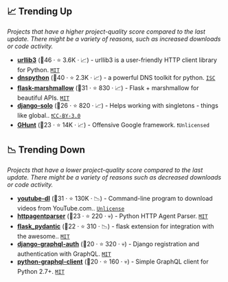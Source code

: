 ## 📈 Trending Up

_Projects that have a higher project-quality score compared to the last update. There might be a variety of reasons, such as increased downloads or code activity._

- <b><a href="https://github.com/urllib3/urllib3">urllib3</a></b> (🥈46 ·  ⭐ 3.6K · 📈) - urllib3 is a user-friendly HTTP client library for Python. <code><a href="http://bit.ly/34MBwT8">MIT</a></code>
- <b><a href="https://github.com/rthalley/dnspython">dnspython</a></b> (🥇40 ·  ⭐ 2.3K · 📈) - a powerful DNS toolkit for python. <code><a href="http://bit.ly/3hkKRql">ISC</a></code>
- <b><a href="https://github.com/marshmallow-code/flask-marshmallow">flask-marshmallow</a></b> (🥈31 ·  ⭐ 830 · 📈) - Flask + marshmallow for beautiful APIs. <code><a href="http://bit.ly/34MBwT8">MIT</a></code> <code><img src="https://flask.palletsprojects.com/en/1.1.x/_static/flask-icon.png" style="display:inline;" width="13" height="13"></code>
- <b><a href="https://github.com/lazybird/django-solo">django-solo</a></b> (🥉26 ·  ⭐ 820 · 📈) - Helps working with singletons - things like global.. <code><a href="https://tldrlegal.com/search?q=CC-BY-3.0">❗️CC-BY-3.0</a></code> <code><img src="https://static.djangoproject.com/img/icon-touch.e4872c4da341.png" style="display:inline;" width="13" height="13"></code>
- <b><a href="https://github.com/mxrch/GHunt">GHunt</a></b> (🥉23 ·  ⭐ 14K · 📈) - Offensive Google framework. <code>❗Unlicensed</code>

## 📉 Trending Down

_Projects that have a lower project-quality score compared to the last update. There might be a variety of reasons such as decreased downloads or code activity._

- <b><a href="https://github.com/ytdl-org/youtube-dl">youtube-dl</a></b> (🥉31 ·  ⭐ 130K · 📉) - Command-line program to download videos from YouTube.com.. <code><a href="http://bit.ly/3rvuUlR">Unlicense</a></code>
- <b><a href="https://github.com/shon/httpagentparser">httpagentparser</a></b> (🥉23 ·  ⭐ 220 · 💀) - Python HTTP Agent Parser. <code><a href="http://bit.ly/34MBwT8">MIT</a></code>
- <b><a href="https://github.com/bauerji/flask-pydantic">flask_pydantic</a></b> (🥉22 ·  ⭐ 310 · 📉) - flask extension for integration with the awesome.. <code><a href="http://bit.ly/34MBwT8">MIT</a></code> <code><img src="https://flask.palletsprojects.com/en/1.1.x/_static/flask-icon.png" style="display:inline;" width="13" height="13"></code>
- <b><a href="https://github.com/PedroBern/django-graphql-auth">django-graphql-auth</a></b> (🥉20 ·  ⭐ 320 · 💀) - Django registration and authentication with GraphQL. <code><a href="http://bit.ly/34MBwT8">MIT</a></code> <code><img src="https://static.djangoproject.com/img/icon-touch.e4872c4da341.png" style="display:inline;" width="13" height="13"></code>
- <b><a href="https://github.com/prisma-labs/python-graphql-client">python-graphql-client</a></b> (🥉20 ·  ⭐ 160 · 💀) - Simple GraphQL client for Python 2.7+. <code><a href="http://bit.ly/34MBwT8">MIT</a></code>

